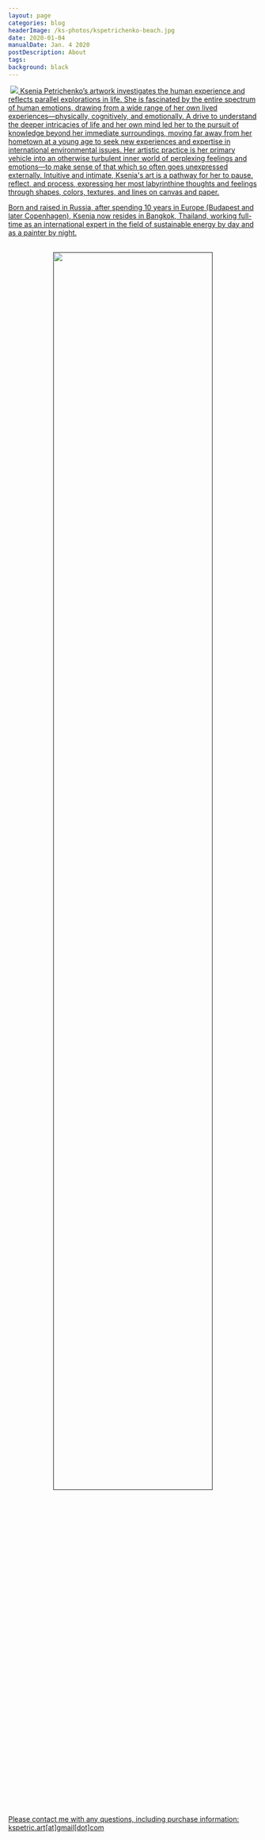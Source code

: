 ```yaml
---
layout: page
categories: blog
headerImage: /ks-photos/kspetrichenko-beach.jpg
date: 2020-01-04
manualDate: Jan. 4 2020
postDescription: About
tags:
background: black
---
```


<img src=" ">

<a href=" ">


<img class="float-sm-left col-sm-5 col-lg-4 p4-0 pb-0" src="{{ site.images }}/ks-photos/kspetrichenko-headshot-portrait.jpg">
Ksenia Petrichenko’s artwork investigates the human experience and reflects parallel explorations in life. She is fascinated by the entire spectrum of human emotions, drawing from a wide range of her own lived experiences—physically, cognitively, and emotionally. A drive to understand the deeper intricacies of life and her own mind led her to the pursuit of knowledge beyond her immediate surroundings, moving far away from her hometown at a young age to seek new experiences and expertise in international environmental issues. Her artistic practice is her primary vehicle into an otherwise turbulent inner world of perplexing feelings and emotions—to make sense of that which so often goes unexpressed externally. Intuitive and intimate, Ksenia's art is a pathway for her to pause, reflect, and process, expressing her most labyrinthine thoughts and feelings through shapes, colors, textures, and lines on canvas and paper.

Born and raised in Russia, after spending 10 years in Europe (Budapest and later Copenhagen), Ksenia now resides in Bangkok, Thailand, working full-time as an international expert in the field of sustainable energy by day and as a painter by night.

<br>

<!-- LIGHTBOX BEGIN -->
  <div class="row full-width" width="100%" height="50vh" align="center">
    <div class="col-12 nopadding">
      <img
      src="{{ site.images }}/ks-photos/kspetrichenko-headshot-portrait.jpg" rel="popup" height="80%" width="80%" data-fancybox="image"
      href="{{ site.images }}/ks-photos/2430964.jpg"
      data-caption="Ksenia Petrichenko, Thailand, 2020"></div></div>
<!-- LIGHTBOX END -->

<br>

Please contact me with any questions, including purchase information: kspetric.art[at]gmail[dot]com



<!--
<iframe class="embed-responsive-item mb-3" src="https://player.vimeo.com/video/245320082" allowfullscreen width="1300" height="736"></iframe>
<br> -->



<br>

<!-- YANKED FROM JTB WEBSITE -->

<!--
<center>
<div class="row col-md-12" align="center">
<div class="col-md-6"><span class="bask17"><a href="ThorpeBuchanan_CV_Apr.11.2021_web.pdf" target="blank">[Curriculum vitae]</a></span><br>
<span class="bask12">(updated Apr.11.2021)</span></div>

<div class="col-md-6"><span class="bask17"><a href="ThorpeBuchanan_Portfolio.pdf" target="blank">[Media Portfolio]</a></span><br>
<span class="bask12">(updated Sep.1.2019)</span></div>
</div>
</center>
<br>

-->
<!-- END STUFF TAKEN FROM JTB PAGE -->

<!--
<div class="accordion" id="myaccordion">

  <div class="card">
    <div class="card-header" id="headingOne">

      <center>  <button class="btn btn-link" type="button" data-toggle="collapse" data-target="#collapseOne" aria-expanded="true" aria-controls="collapseOne">
        <span class="bask17">[Click for full-length Bio]</span>
        </button></center>

    </div>
    <div id="collapseOne" class="collapse" aria-labelledby="headingOne" data-parent="#myaccordion">
      <div class="card-body" align="justify">
Jason Thorpe Buchanan is an American composer of operatic, orchestral, chamber, electroacoustic, and intermedia works which explore fragmentation, multiplicity, intelligibility, behavior, and the integration of live performance with technology. He is Artistic Director of
<a href="http://www.switchensemble.com" target="blank">the [Switch~ Ensemble]</a>, Department Chair/Lecturer in Composition, Theory, and Electronic Music Composition at the
<a href="https://www.music.mahidol.ac.th/en/" target="blank">College of Music, Mahidol University</a> in Thailand, and Visiting Lecturer in Composition/Interim Director of the Electronic Music Studios (UTEMS) at the
<a href="https://music.utexas.edu/" target="blank">Butler School of Music, University of Texas at Austin.</a>  His works have been described as "an unearthly collage of sounds", "sharply-edged", and "free jazz gone wrong&#8212;in a good way."

<br><br>
<!-- new sentence -->
<!--LONG BIO CAN GO HERE IF DESIRED -->


<!--

      </div>
    </div>
  </div>
  <br> -->
<!--
<a data-fancybox data-type="iframe" href="http://www.jasonthorpebuchanan.com/video---hunger.html"><img src="http://www.jasonthorpebuchanan.com/images/media/hunger-intro-video.jpg" width="294" height="159"></a>
-->
